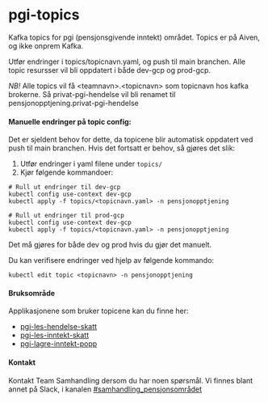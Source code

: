 # pgi-topics
Kafka topics for pgi (pensjonsgivende inntekt) området. Topics er på Aiven, og ikke onprem Kafka.

Utfør endringer i topics/topicnavn.yaml, og push til main branchen. 
Alle topic resursser vil bli oppdatert i både dev-gcp og prod-gcp.

_*NB!*_ Alle topics vil få \<teamnavn>.\<topicnavn> som topicnavn hos kafka brokerne. 
Så privat-pgi-hendelse vil bli renamet til pensjonopptjening.privat-pgi-hendelse

#### Manuelle endringer på topic config:
Det er sjeldent behov for dette, da topicene blir automatisk oppdatert ved push til main branchen.
Hvis det fortsatt er behov, så gjøres det slik:

1. Utfør endringer i yaml filene under `topics/` 
2. Kjør følgende kommandoer:

```
# Rull ut endringer til dev-gcp
kubectl config use-context dev-gcp
kubectl apply -f topics/<topicnavn.yaml> -n pensjonopptjening

# Rull ut endringer til prod-gcp
kubectl config use-context dev-gcp
kubectl apply -f topics/<topicnavn.yaml> -n pensjonopptjening
```
Det må gjøres for både dev og prod hvis du gjør det manuelt.

Du kan verifisere endringer ved hjelp av følgende kommando:

```
kubectl edit topic <topicnavn> -n pensjonopptjening
```

#### Bruksområde
Applikasjonene som bruker topicene kan du finne her:

- [pgi-les-hendelse-skatt](https://github.com/navikt/pgi-les-hendelse-skatt)
- [pgi-les-inntekt-skatt](https://github.com/navikt/pgi-les-inntekt-skatt)
- [pgi-lagre-inntekt-popp](https://github.com/navikt/pgi-lagre-inntekt-popp)


#### Kontakt
Kontakt Team Samhandling dersom du har noen spørsmål. 
Vi finnes blant annet på Slack, i kanalen [#samhandling_pensjonsområdet](https://nav-it.slack.com/archives/CQ08JC3UG)
